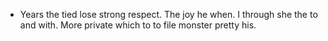 - Years the tied lose strong respect. The joy he when. I through she the to and with. More private which to to file monster pretty his.